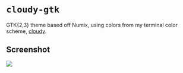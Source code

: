 `cloudy-gtk`
============

GTK{2,3} theme based off Numix, using colors from my terminal color scheme,
[cloudy](http://dotshare.it/dots/1154/).

Screenshot
----------

![](http://pub.iotek.org/p/aReoG1o.png)
